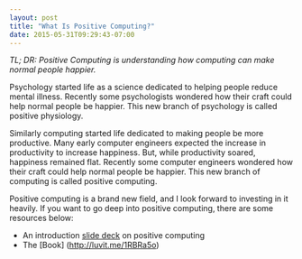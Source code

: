 ```yaml
---
layout: post
title: "What Is Positive Computing?"
date: 2015-05-31T09:29:43-07:00
---
```

*TL; DR: Positive Computing is understanding how computing can make normal people happier.*

Psychology started life as a science dedicated to helping people reduce mental illness.  Recently some psychologists wondered how their craft could help normal people be happier.  This new branch of psychology is called positive physiology. 

Similarly computing started life dedicated to making people be more productive.  Many early computer engineers expected the increase in productivity to increase happiness. But, while productivity soared, happiness remained flat.   Recently some computer engineers wondered how their craft could help normal people be happier.  This new branch of computing is called positive computing.

Positive computing is a brand new field, and I look forward to investing in it heavily.  If you want to go deep into positive computing, there are some resources below:

* An introduction [slide deck](http://luvit.me/1FVx7ed) on positive computing
* The [Book] (http://luvit.me/1RBRa5o)

